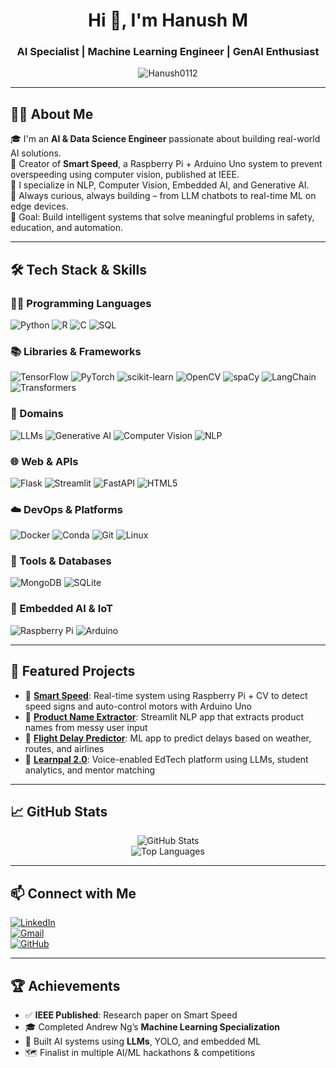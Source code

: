 <h1 align="center">Hi 👋, I'm Hanush M</h1>
<h3 align="center">AI Specialist | Machine Learning Engineer | GenAI Enthusiast</h3>

<p align="center">
  <img src="https://komarev.com/ghpvc/?username=Hanush0112&label=Profile%20views&color=0e75b6&style=flat" alt="Hanush0112" />
</p>

---

## 🧑‍💻 About Me

🎓 I'm an **AI & Data Science Engineer** passionate about building real-world AI solutions.  
🚗 Creator of **Smart Speed**, a Raspberry Pi + Arduino Uno system to prevent overspeeding using computer vision, published at IEEE.  
🤖 I specialize in NLP, Computer Vision, Embedded AI, and Generative AI.  
🧠 Always curious, always building – from LLM chatbots to real-time ML on edge devices.  
🎯 Goal: Build intelligent systems that solve meaningful problems in safety, education, and automation.

---

## 🛠️ Tech Stack & Skills

### 👨‍💻 Programming Languages
![Python](https://img.shields.io/badge/Python-3776AB?style=for-the-badge&logo=python&logoColor=white)
![R](https://img.shields.io/badge/R-276DC3?style=for-the-badge&logo=r&logoColor=white)
![C](https://img.shields.io/badge/C-00599C?style=for-the-badge&logo=c&logoColor=white)
![SQL](https://img.shields.io/badge/SQL-336791?style=for-the-badge&logo=postgresql&logoColor=white)

### 📚 Libraries & Frameworks
![TensorFlow](https://img.shields.io/badge/TensorFlow-FF6F00?style=for-the-badge&logo=tensorflow&logoColor=white)
![PyTorch](https://img.shields.io/badge/PyTorch-EE4C2C?style=for-the-badge&logo=PyTorch&logoColor=white)
![scikit-learn](https://img.shields.io/badge/scikit--learn-F7931E?style=for-the-badge&logo=scikit-learn&logoColor=white)
![OpenCV](https://img.shields.io/badge/OpenCV-27338e?style=for-the-badge&logo=opencv&logoColor=white)
![spaCy](https://img.shields.io/badge/spaCy-09A3D5?style=for-the-badge&logo=spacy&logoColor=white)
![LangChain](https://img.shields.io/badge/LangChain-000000?style=for-the-badge&logo=langchain&logoColor=white)
![Transformers](https://img.shields.io/badge/HuggingFace_Transformers-FFD21F?style=for-the-badge&logo=huggingface&logoColor=black)

### 🧠 Domains
![LLMs](https://img.shields.io/badge/LLMs-100000?style=for-the-badge&logo=OpenAI&logoColor=white)
![Generative AI](https://img.shields.io/badge/Generative%20AI-ff66cc?style=for-the-badge&logo=openai&logoColor=white)
![Computer Vision](https://img.shields.io/badge/Computer%20Vision-blueviolet?style=for-the-badge)
![NLP](https://img.shields.io/badge/NLP-lightblue?style=for-the-badge)

### 🌐 Web & APIs
![Flask](https://img.shields.io/badge/Flask-000000?style=for-the-badge&logo=flask&logoColor=white)
![Streamlit](https://img.shields.io/badge/Streamlit-FF4B4B?style=for-the-badge&logo=streamlit&logoColor=white)
![FastAPI](https://img.shields.io/badge/FastAPI-005571?style=for-the-badge&logo=fastapi)
![HTML5](https://img.shields.io/badge/HTML5-E34F26?style=for-the-badge&logo=html5&logoColor=white)

### ☁️ DevOps & Platforms
![Docker](https://img.shields.io/badge/Docker-2496ED?style=for-the-badge&logo=docker&logoColor=white)
![Conda](https://img.shields.io/badge/Conda-44A833?style=for-the-badge&logo=anaconda&logoColor=white)
![Git](https://img.shields.io/badge/Git-F05032?style=for-the-badge&logo=git&logoColor=white)
![Linux](https://img.shields.io/badge/Linux-FCC624?style=for-the-badge&logo=linux&logoColor=black)

### 🧪 Tools & Databases
![MongoDB](https://img.shields.io/badge/MongoDB-47A248?style=for-the-badge&logo=mongodb&logoColor=white)
![SQLite](https://img.shields.io/badge/SQLite-003B57?style=for-the-badge&logo=sqlite&logoColor=white)

### 🔌 Embedded AI & IoT
![Raspberry Pi](https://img.shields.io/badge/Raspberry%20Pi-C51A4A?style=for-the-badge&logo=raspberry-pi&logoColor=white)
![Arduino](https://img.shields.io/badge/Arduino-00979D?style=for-the-badge&logo=arduino&logoColor=white)

---

## 📌 Featured Projects

- 🔗 [**Smart Speed**](https://github.com/Hanush0112/Smart-Speed): Real-time system using Raspberry Pi + CV to detect speed signs and auto-control motors with Arduino Uno  
- 🔗 [**Product Name Extractor**](https://github.com/Hanush0112/Product-Name-Extraction): Streamlit NLP app that extracts product names from messy user input  
- 🔗 [**Flight Delay Predictor**](https://github.com/Hanush0112/Flight-Delay-Prediction): ML app to predict delays based on weather, routes, and airlines  
- 🔗 [**Learnpal 2.0**](https://github.com/Hanush0112): Voice-enabled EdTech platform using LLMs, student analytics, and mentor matching

---

## 📈 GitHub Stats

<p align="center">
  <img src="https://github-readme-stats.vercel.app/api?username=Hanush0112&show_icons=true&theme=tokyonight" alt="GitHub Stats" />
  <br />
  <img src="https://github-readme-stats.vercel.app/api/top-langs/?username=Hanush0112&layout=compact&theme=tokyonight" alt="Top Languages" />
</p>

---

## 📫 Connect with Me

[![LinkedIn](https://img.shields.io/badge/LinkedIn-Hanush-blue?style=for-the-badge&logo=linkedin)](www.linkedin.com/in/hanush-m-027991333)  
[![Gmail](https://img.shields.io/badge/Gmail-hanushm04@gmail.com-red?style=for-the-badge&logo=gmail&logoColor=white)](mailto:hanush0112@gmail.com)  
[![GitHub](https://img.shields.io/badge/GitHub-Hanush0112-333?style=for-the-badge&logo=github)]((https://github.com/Hanush0112))

---

## 🏆 Achievements

- ✅ **IEEE Published**: Research paper on Smart Speed
- 🎓 Completed Andrew Ng’s **Machine Learning Specialization**
- 🧠 Built AI systems using **LLMs**, YOLO, and embedded ML
- 🗺️ Finalist in multiple AI/ML hackathons & competitions
